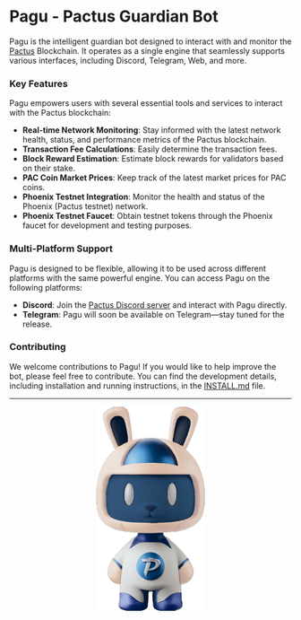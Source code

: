 # Pagu - Pactus Guardian Bot

Pagu is the intelligent guardian bot designed to interact with and monitor the [Pactus](https://pactus.org) Blockchain.
It operates as a single engine that seamlessly supports various interfaces, including Discord, Telegram, Web, and more.

### Key Features

Pagu empowers users with several essential tools and services to interact with the Pactus blockchain:

- **Real-time Network Monitoring**: Stay informed with the latest network health, status, and performance metrics of the Pactus blockchain.
- **Transaction Fee Calculations**: Easily determine the transaction fees.
- **Block Reward Estimation**: Estimate block rewards for validators based on their stake.
- **PAC Coin Market Prices**: Keep track of the latest market prices for PAC coins.
- **Phoenix Testnet Integration**: Monitor the health and status of the Phoenix (Pactus testnet) network.
- **Phoenix Testnet Faucet**: Obtain testnet tokens through the Phoenix faucet for development and testing purposes.

### Multi-Platform Support

Pagu is designed to be flexible, allowing it to be used across different platforms with the same powerful engine.
You can access Pagu on the following platforms:

- **Discord**: Join the [Pactus Discord server](https://discord.gg/H5vZkNnXCu) and interact with Pagu directly.
- **Telegram**: Pagu will soon be available on Telegram—stay tuned for the release.

### Contributing

We welcome contributions to Pagu! If you would like to help improve the bot, please feel free to contribute.
You can find the development details, including installation and running instructions, in the [INSTALL.md](./INSTALL.md) file.

---

<p align="center"> <img alt="Pagu" src="./assets/pagu-3d.png"  /> </p>